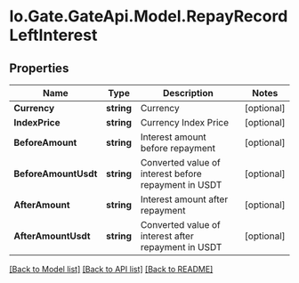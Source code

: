 
# Io.Gate.GateApi.Model.RepayRecordLeftInterest

## Properties

Name | Type | Description | Notes
------------ | ------------- | ------------- | -------------
**Currency** | **string** | Currency | [optional] 
**IndexPrice** | **string** | Currency Index Price | [optional] 
**BeforeAmount** | **string** | Interest amount before repayment | [optional] 
**BeforeAmountUsdt** | **string** | Converted value of interest before repayment in USDT | [optional] 
**AfterAmount** | **string** | Interest amount after repayment | [optional] 
**AfterAmountUsdt** | **string** | Converted value of interest after repayment in USDT | [optional] 

[[Back to Model list]](../README.md#documentation-for-models)
[[Back to API list]](../README.md#documentation-for-api-endpoints)
[[Back to README]](../README.md)
